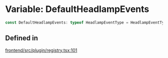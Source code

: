 # Variable: DefaultHeadlampEvents

```ts
const DefaultHeadlampEvents: typeof HeadlampEventType = HeadlampEventType;
```

## Defined in

[frontend/src/plugin/registry.tsx:101](https://github.com/headlamp-k8s/headlamp/blob/2481a1c9f2b4a69a9320466e7a455215b14b97b0/frontend/src/plugin/registry.tsx#L101)
